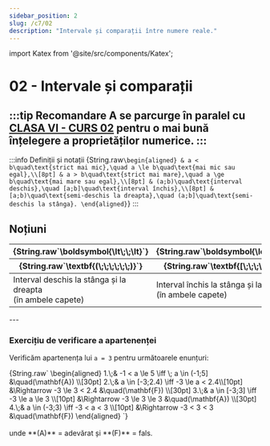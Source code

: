 ```yaml
---
sidebar_position: 2
slug: /c7/02
description: "Intervale și comparații între numere reale."
---
```


import Katex from '@site/src/components/Katex';

# 02 - Intervale și comparații
:::tip Recomandare
**A se parcurge în paralel cu [CLASA VI - CURS 02](/docs/tp/02.md) pentru o mai bună înțelegere a proprietăților numerice.**
:::
---

:::info Definiții și notații
<Katex>{String.raw`
\begin{aligned}
& a < b\quad\text{strict mai mic},\quad a \le b\quad\text{mai mic sau egal},\\[8pt]
& a > b\quad\text{strict mai mare},\quad a \ge b\quad\text{mai mare sau egal},\\[8pt]
& (a;b)\quad\text{interval deschis},\quad [a;b]\quad\text{interval închis},\\[8pt]
& [a;b)\quad\text{semi-deschis la dreapta},\quad (a;b]\quad\text{semi-deschis la stânga}.
\end{aligned}
`}</Katex>
:::


## Noțiuni
<div style={{ display: 'flex', gap: '2rem', flexWrap: 'wrap' }}>
  <div style={{ flex: 1, minWidth: '200px' }}>
    <table style={{ width: '100%', tableLayout: 'fixed', borderCollapse: 'collapse' }}>
      <thead>
        <tr>
          <th>
          <Katex>{String.raw`\boldsymbol{\lt\;\;\lt}`}</Katex>
          </th>
          <th><Katex>{String.raw`\boldsymbol{\le\;\;\le}`}</Katex></th>
          <th><Katex>{String.raw`\boldsymbol{\lt\;\;\le}`}</Katex></th>
          <th><Katex>{String.raw`\boldsymbol{\le\;\;\lt}`}</Katex></th>
        </tr>
        <tr>
          <th><Katex>{String.raw`\textbf{(\;\;\;\;\;\;)}`}</Katex></th>
          <th><Katex>{String.raw`\textbf{[\;\;\;\;\;\;]}`}</Katex></th>
          <th><Katex>{String.raw`\textbf{(\;\;\;\;\;\;]}`}</Katex></th>
          <th><Katex>{String.raw`\textbf{[\;\;\;\;\;\;)}`}</Katex></th>
        </tr>
      </thead>
      <tbody>
        <tr>
          <td>Interval deschis la stânga și la dreapta <br/> (în ambele capete)</td>
          <td>Interval închis la stânga și la dreapta <br/> (în ambele capete)</td>
          <td>Interval deschis la stânga și închis la dreapta <br/> (semi-deschis la stânga)</td>
          <td>Interval închis la stânga și deschis la dreapta <br/> (semi-deschis la dreapta)</td>
        </tr>
      </tbody>
    </table>
  </div>
  </div>
---

### Exercițiu de verificare a apartenenței

Verificăm apartenența lui `a = 3` pentru următoarele enunțuri:
<div style={{ display: 'flex', gap: '2rem', flexWrap: 'wrap' }}>
<Katex>{String.raw`
\begin{aligned}
1.\;& -1 < a \le 5 \iff \; a \in (-1;5]  
   &\quad(\mathbf{A}) \\[30pt]
2.\;& a \in [-3;2.4) \iff -3 \le a < 2.4\\[10pt] 
   &\Rightarrow -3 \le 3 < 2.4
   &\quad(\mathbf{F}) \\[30pt]
3.\;& a \in [-3;3] \iff -3 \le a \le 3 \\[10pt]
   &\Rightarrow -3 \le 3 \le 3 
   &\quad(\mathbf{A}) \\[30pt]
4.\;& a \in (-3;3) \iff -3 < a < 3 \\[10pt]
   &\Rightarrow -3 < 3 < 3 
   &\quad(\mathbf{F})
\end{aligned}
`}</Katex>
</div>
<br/>
unde **(A)** = adevărat și **(F)** = fals.
